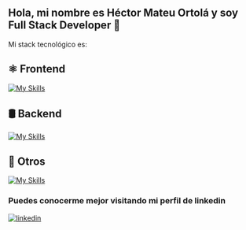 ## Hola, mi nombre es Héctor Mateu Ortolá y soy Full Stack Developer 👋

Mi stack tecnológico es:

## ⚛️ Frontend
[![My Skills](https://skillicons.dev/icons?i=react,redux,html,css,javascript,bootstrap)](https://skillicons.dev)

## 🛢 Backend
[![My Skills](https://skillicons.dev/icons?i=php,symfony,laravel,mysql,sequelize,nodejs,express)](https://skillicons.dev)

## 🚀 Otros
[![My Skills](https://skillicons.dev/icons?i=git,github,docker)](https://skillicons.dev)

### Puedes conocerme mejor visitando mi perfil de linkedin

<a href="https://www.linkedin.com/in/h%C3%A9ctor-mateu-ortol%C3%A1-278b92160/" target="_blank"><img src="https://camo.githubusercontent.com/5e3d78e5310a41c0667e07077cf93596229de398b154b83885dc068874ed5365/68747470733a2f2f696d672e736869656c64732e696f2f62616467652f6c696e6b6564696e2d2532333145373742352e7376673f267374796c653d666f722d7468652d6261646765266c6f676f3d6c696e6b6564696e266c6f676f436f6c6f723d7768697465" alt="linkedin" data-canonical-src="https://img.shields.io/badge/linkedin-%231E77B5.svg?&amp;style=for-the-badge&amp;logo=linkedin&amp;logoColor=white" style="max-width: 100%;"></a>

<!--
**hmateu/hmateu** is a ✨ _special_ ✨ repository because its `README.md` (this file) appears on your GitHub profile.

Here are some ideas to get you started:

- 🔭 I’m currently working on ...
- 🌱 I’m currently learning ...
- 👯 I’m looking to collaborate on ...
- 🤔 I’m looking for help with ...
- 💬 Ask me about ...
- 📫 How to reach me: ...
- 😄 Pronouns: ...
- ⚡ Fun fact: ...
-->

